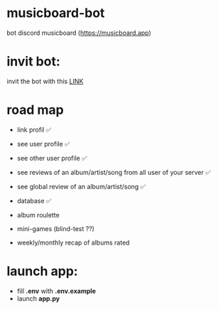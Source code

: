 # musicboard-bot
bot discord musicboard (https://musicboard.app)

# invit bot:

invit the bot with this [LINK](https://discord.com/oauth2/authorize?client_id=1362434852342726748)


# road map
- link profil ✅
- see user profile ✅
- see other user profile ✅
- see reviews of an album/artist/song from all user of your server ✅
- see global review of an album/artist/song ✅
- database ✅

- album roulette
- mini-games (blind-test ??)
- weekly/monthly recap of albums rated


# launch app:

- fill **.env** with **.env.example**
- launch **app.py**
